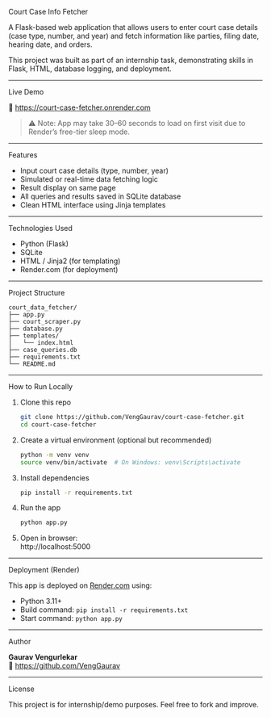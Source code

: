  Court Case Info Fetcher

A Flask-based web application that allows users to enter court case details (case type, number, and year) and fetch information like parties, filing date, hearing date, and orders.

This project was built as part of an internship task, demonstrating skills in Flask, HTML, database logging, and deployment.

---
 Live Demo

🔗 https://court-case-fetcher.onrender.com

> ⚠️ Note: App may take 30–60 seconds to load on first visit due to Render’s free-tier sleep mode.

---

 Features

- Input court case details (type, number, year)
- Simulated or real-time data fetching logic
- Result display on same page
- All queries and results saved in SQLite database
- Clean HTML interface using Jinja templates

---

 Technologies Used

- Python (Flask)
- SQLite
- HTML / Jinja2 (for templating)
- Render.com (for deployment)

---
 Project Structure

```
court_data_fetcher/
├── app.py
├── court_scraper.py
├── database.py
├── templates/
│   └── index.html
├── case_queries.db
├── requirements.txt
└── README.md
```

---

 How to Run Locally

1. Clone this repo  
   ```bash
   git clone https://github.com/VengGaurav/court-case-fetcher.git
   cd court-case-fetcher
   ```

2. Create a virtual environment (optional but recommended)  
   ```bash
   python -m venv venv
   source venv/bin/activate  # On Windows: venv\Scripts\activate
   ```

3. Install dependencies  
   ```bash
   pip install -r requirements.txt
   ```

4. Run the app  
   ```bash
   python app.py
   ```

5. Open in browser:  
   http://localhost:5000

---
 Deployment (Render)

This app is deployed on [Render.com](https://render.com/) using:
- Python 3.11+
- Build command: `pip install -r requirements.txt`
- Start command: `python app.py`

---

 Author

**Gaurav Vengurlekar**  
🔗 https://github.com/VengGaurav

---

 License

This project is for internship/demo purposes. Feel free to fork and improve.
